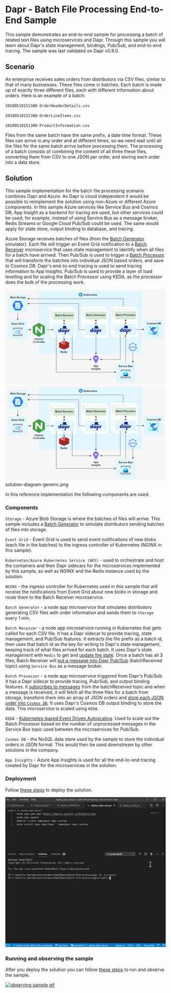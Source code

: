 # Dapr - Batch File Processing End-to-End Sample

This sample demonstrates an end-to-end sample for processing a batch of related text files using microservices and Dapr. Through this sample you will learn about Dapr's state management, bindings, Pub/Sub, and end-to-end tracing. The sample was last validated on Dapr v0.9.0.

## Scenario

An enterprise receives sales orders from distributors via CSV files, similar to that of many businesses. These files come in batches. Each batch is made up of exactly three different files, each with different information about orders. Here is an example of a batch:

`20180518151300-OrderHeaderDetails.csv`

`20180518151300-OrderLineItems.csv`

`20180518151300-ProductInformation.csv`

Files from the same batch have the same prefix, a date time format. These files can arrive in any order and at different times, so we need wait until all the files for the same batch arrive before processing them. The processing of a batch consists of combining the content of all three these files, converting them from CSV to one JSON per order, and storing each order into a data store.

## Solution

This sample implementation for the batch file processing scenario combines Dapr and Azure. As Dapr is cloud independent it would be possible to reimplement the solution using non-Azure or different Azure components. In this sample Azure services like Service Bus and Cosmos DB, App Insight as a backend for tracing are used, but other services could be used; for example, instead of using Service Bus as a message broker, Redis Streams or Google Cloud Pub/Sub could be used. The same would apply for state store, output binding to database, and tracing.

Azure Storage receives batches of files (from the [Batch Generator](batchGenerator) simulator). Each file will trigger an Event Grid notification to a [Batch Receiver](batchReceiver) microservice that uses state management to identify when all files for a batch have arrived. Then Pub/Sub is used to trigger a [Batch Processor](batchProcessor) that will transform the batches into individual JSON based orders, and save to Cosmos DB. Dapr's end-to-end tracing is used to send tracing information to App Insights. Pub/Sub is used to provide a layer of load levelling and for scaling the Batch Processor using KEDA, as the processor does the bulk of the processing work.

![Solution Diagram](images/solution-diagram-v2.png)
![Solution Diagram](images/solution-diagram-v2.png)
solution-diagram-generic.png

In this reference implementation the following components are used.

### Components

`Storage` - Azure Blob Storage is where the batches of files will arrive. This sample includes a [Batch Generator](batchGenerator) to simulate distributors sending batches of files into storage.

`Event Grid` - Event Grid is used to send event notifications of new blobs (each file in the batches) to the ingress controller of Kubernetes (NGINX in this sample).

`Kubernetes/Azure Kubernetes Service (AKS)` - used to orchestrate and host the containers and their Dapr sidecars for the microservices implemented by this sample, as well as NGINX and the Redis instance used by the solution.

`NGINX` - the ingress controller for Kubernetes used in this sample that will receive the notifications from Event Grid about new blobs in storage and route them to the Batch Receiver microservice.

`Batch Generator` - a node app microservice that simulates distributors generating CSV files with order information and sends them to `Storage` every 1 min.

`Batch Receiver` - a node app microservice running in Kubernetes that gets called for each CSV file. It has a Dapr sidecar to provide tracing, state management, and Pub/Sub features. It extracts the file prefix as a batch id, then uses that batch id as the key for writing to Dapr's state management, keeping track of what files arrived for each batch. It uses Dapr's state management with `Redis` to get and [update the state](batchReceiver/routes/blobAddedHandler.js#L48). Once a batch has all 3 files, Batch Receiver will [put a message into Dapr Pub/Sub](batchReceiver/routes/blobAddedHandler.js#L75) (batchReceived topic) using `Service Bus` as a message broker.

`Batch Processor` - a node app microservice triggered from Dapr's Pub/Sub. It has a Dapr sidecar to provide tracing, Pub/Sub, and output binding features. It [subscribes to messages](batchProcessor/routes/subscribe.js#L9) from the batchReceived topic and when a message is received, it will fetch all the three files for a batch from storage, transform them into an array of JSON orders and [store each JSON order into `Cosmos DB`](batchProcessor/routes/subscribe.js#L41). It uses Dapr's Cosmos DB output binding to store the data. This microservice is scaled using `KEDA`.

`KEDA` - [Kubernetes-based Event Driven Autoscaling](https://github.com/kedacore/keda). Used to scale out the Batch Processor based on the number of unprocessed messages in the Service Bus topic used between the microservices for Pub/Sub.

`Cosmos DB` - the NoSQL data store used by the sample to store the individual orders in JSON format. This would then be used downstream by other solutions in the company.

`App Insights` - Azure App Insights is used for all the end-to-end tracing created by Dapr for the microservices in the solution.

### Deployment

Follow [these steps](deployment.md) to deploy the solution.

[![deployment gif](images/deployment.gif)](deployment.md)

### Running and observing the sample

After you deploy the solution you can follow [these steps](observing-sample.md) to run and observe the sample.

[![observing sample gif](images/observing-sample.gif)](observing-sample.md)